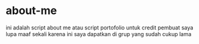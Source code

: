 # about-me
ini adalah script about me atau script portofolio
untuk credit pembuat saya lupa maaf sekali karena ini saya dapatkan di grup yang sudah cukup lama
